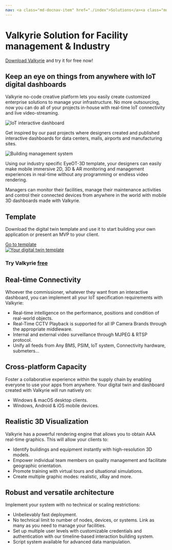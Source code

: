 ```yaml
---
nav: <a class="md-docnav-item" href="./index">Solutions</a><a class="md-docnav-item" href="">Facility management &amp; Industry</a>
---
```


# Valkyrie Solution for Facility management & Industry
[Download Valkyrie](/vlk/downloads) and try it for free now!

## Keep an eye on things from anywhere with IoT digital dashboards

Valkyrie no-code creative platform lets you easily create customized enterprise solutions to manage your infrastructure. No more outsourcing, now you can do all of your projects in-house with real-time IoT connectivity and live video-streaming.

<img src= "https://cdn2.talansoft.com/ftp/img/docs/case_studies/eyeOT/eyeOT.jpg" alt="IoT interactive dashboard" />

Get inspired by our past projects where designers created and published interactive dashboards for data centers, malls, airports and manufacturing sites.

<img src= "https://cdn2.talansoft.com/ftp/img/www/eyeot3d-daylight-simulation.jpg" alt="Building management system" />

Using our industry specific EyeOT-3D template, your designers can easily make mobile immersive 2D, 3D & AR monitoring and management experiences in real-time without any programming or endless video rendering.

Managers can monitor their facilities, manage their maintenance activities and control their connected devices from anywhere in the world with mobile 3D dashboards made with Valkyrie.

## Template
Download the digital twin template and use it to start building your own application or present an MVP to your client.  

<a class="btn btn-primary" href="/md/docs/VlkSamples/facility-management">Go to template</a>  
<a href="/md/docs/VlkSamples/facility-management"><img src= "https://cdn2.talansoft.com/ftp/img/www/Facility-Management-1600x1200.jpg" alt="Your digital twin template" /></a>

### Try Valkyrie [**free**](/vlk/downloads)

## Real-time Connectivity
Whoever the commissioner, whatever they want from an interactive dashboard, you can implement all your IoT specification requirements with Valkyrie:
* Real-time intelligence on the performance, positions and condition of real-world objects.
* Real-Time CCTV Playback is supported for all IP Camera Brands through the appropriate middleware.
* Internal and external video surveillance through MJPEG & RTSP protocol.
* Unify all feeds from Any BMS, PSIM, IoT system, Connectivity hardware, submeters…

## Cross-platform Capacity
Foster a collaborative experience within the supply chain by enabling everyone to use your apps from anywhere.
Your digital twin and dashboard created with Valkyrie will run natively on:
* Windows & macOS desktop clients.
* Windows, Android & iOS mobile devices.

## Realistic 3D Visualization
Valkyrie has a powerful rendering engine that allows you to obtain AAA real-time graphics. This will allow your clients to:
* Identify buildings and equipment instantly with high-resolution 3D models.
* Empower individual team members on quality management and facilitate geographic orientation.
* Promote training with virtual tours and situational simulations.
* Create multiple graphic modes: realistic, xRay and more.

## Robust and versatile architecture
Implement your system with no technical or scaling restrictions:
* Unbelievably fast deployment.
* No technical limit to number of nodes, devices, or systems. Link as many as you need to manage your facilities.
* Set up multiple user levels with customizable credentials and authentication with our timeline-based interaction building system.
* Script system available for advanced data manipulation.
